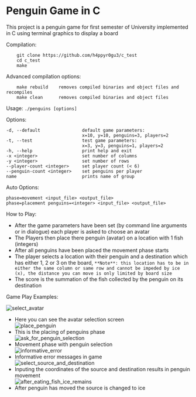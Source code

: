 # Penguin Game in C

This project is a penguin game for first semester of University implemented in C using terminal graphics to display a board 

Compilation:
```shell
	git clone https://github.com/h4ppyr0gu3/c_test
	cd c_test
	make
```
Advanced compilation options:
```
	make rebuild    removes compiled binaries and object files and recompiles
	make clean      removes compiled binaries and object files
```
Usage:
    `./penguins [options]`

Options:
```
-d, --default                default game parameters:
                             x=10, y=10, penguins=3, players=2
-t, --test                   test game parameters:
                             x=3, y=3, penguins=1, players=2
-h, --help                   print help and exit
-x <integer>                 set number of columns
-y <integer>                 set number of rows
--player-count <integer>     set player count (< 6)
--penguin-count <integer>    set penguins per player
name                         prints name of group
```
Auto Options:
```
phase=movement <input_file> <output_file>
phase=placement penguins=<integer> <input_file> <output_file>
```

How to Play:
- After the game parameters have been set (by command line arguments or in dialogue) each player is asked to choose an avatar
- The Players then place there penguin (avatar) on a location with 1 fish (integers)
- After all penguins have been placed the movement phase starts
- The player selects a location with their penguin and a destination which has either 1, 2 or 3 on the board, 
`**Note**: this location has to be in either the same column or same row and cannot be impeded by ice (x), the distance you can move is only limited by board size`
- The score is the summation of the fish collected by the penguin on its destination 

Game Play Examples:


![select_avatar](https://github.com/h4ppyr0gu3/c_test/blob/master/select_avatar.png?raw=true)
- Here you can see the avatar selection screen   
![place_penguin](https://github.com/h4ppyr0gu3/c_test/blob/master/place_penguin.png?raw=true)
- This is the placing of penguins phase   
![ask_for_penguin_selection](https://github.com/h4ppyr0gu3/c_test/blob/master/ask_for_penguin_selection.png?raw=true)
- Movement phase with penguin selection   
![informative_error](https://github.com/h4ppyr0gu3/c_test/blob/master/informative_error.png?raw=true)
- Informative error messages in game   
![select_source_and_destination](https://github.com/h4ppyr0gu3/c_test/blob/master/select_source_and_destination.png?raw=true)
- Inputing the coordinates of the source and destination results in penguin movement   
![after_eating_fish_ice_remains](https://github.com/h4ppyr0gu3/c_test/blob/master/after_eating_fish_ice_remains.png?raw=true)
- After penguin has moved the source is changed to ice   
